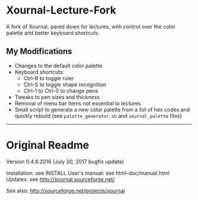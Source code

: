 # Xournal-Lecture-Fork
A fork of Xournal, pared down for lectures, with control over the color palette and better keyboard shortcuts.

## My Modifications

- Changes to the default color palette
- Keyboard shortcuts:
  - Ctrl-R to toggle ruler
  - Ctrl-S to toggle shape recognition
  - Ctrl-1 to Ctrl-0 to change pens
- Tweaks to pen sizes and thickness
- Removal of menu bar items not essential to lectures
- Small script to generate a new color palette from a list of hex codes and quickly rebuild (see `palette_generator.sh` and `xournal_palette` files)

----

# Original Readme

Version 0.4.8.2016 (July 20, 2017 bugfix update)

Installation:  see INSTALL
User's manual: see html-doc/manual.html
Updates:       see http://xournal.sourceforge.net/

See also: http://sourceforge.net/projects/xournal
